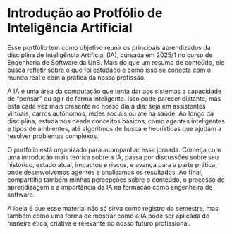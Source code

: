 # Introdução ao Protfólio de Inteligência Artificial

Esse portfólio tem como objetivo reunir os principais aprendizados da disciplina de Inteligência Artificial (IA), cursada em 2025/1 no curso de Engenharia de Software da UnB. Mais do que um resumo de conteúdo, ele busca refletir sobre o que foi estudado e como isso se conecta com o mundo real e com a prática da nossa profissão.

A IA é uma área da computação que tenta dar aos sistemas a capacidade de “pensar” ou agir de forma inteligente. Isso pode parecer distante, mas está cada vez mais presente no nosso dia a dia: seja em assistentes virtuais, carros autônomos, redes sociais ou até na saúde. Ao longo da disciplina, estudamos desde conceitos básicos, como agentes inteligentes e tipos de ambientes, até algoritmos de busca e heurísticas que ajudam a resolver problemas complexos.

O portfólio está organizado para acompanhar essa jornada. Começa com uma introdução mais teórica sobre a IA, passa por discussões sobre seu histórico, estado atual, impactos e riscos, e avança para a parte prática, onde desenvolvemos agentes e analisamos os resultados. Ao final, compartilho também minhas percepções sobre o conteúdo, o processo de aprendizagem e a importância da IA na formação como engenheira de software.

A ideia é que esse material não só sirva como registro do semestre, mas também como uma forma de mostrar como a IA pode ser aplicada de maneira ética, criativa e relevante no nosso futuro profissional.

